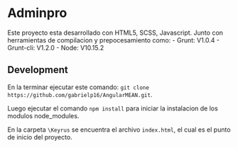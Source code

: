 # Adminpro

Este proyecto esta desarrollado con HTML5, SCSS, Javascript.
Junto con herramientas de compilacion y prepocesamiento como:
    -   Grunt:      V1.0.4
    -   Grunt-cli:  V1.2.0
    -   Node:       V10.15.2


## Development

En la terminar ejecutar este comando: 
`git clone https://github.com/gabrielp16/AngularMEAN.git`.

Luego ejecutar el comando `npm install` para iniciar la instalacion de los modulos node_modules.

En la carpeta `\Keyrus` se encuentra el archivo `index.html`, el cual es el punto de inicio del proyecto.
